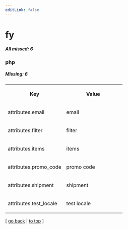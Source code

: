 ```yaml
---
editLink: false
---
```


# fy

##### All missed: 6


### php

##### Missing: 6

<table width="100%">
<tr><th width="50%">

Key

</th><th width="50%">

Value

</th></tr>
<tr><td width="50%">

attributes.email

</td><td width="50%">

email

</td></tr>
<tr><td width="50%">

attributes.filter

</td><td width="50%">

filter

</td></tr>
<tr><td width="50%">

attributes.items

</td><td width="50%">

items

</td></tr>
<tr><td width="50%">

attributes.promo_code

</td><td width="50%">

promo code

</td></tr>
<tr><td width="50%">

attributes.shipment

</td><td width="50%">

shipment

</td></tr>
<tr><td width="50%">

attributes.test_locale

</td><td width="50%">

test locale

</td></tr>
</table>

[ [go back](../status.md) | [to top](#) ]

